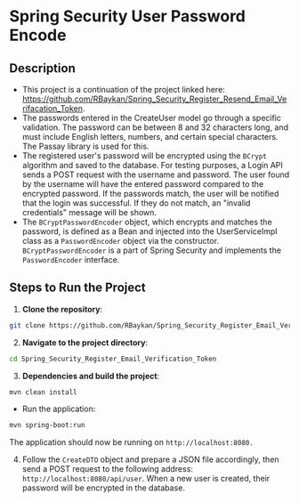 # Spring Security User Password Encode

## Description
- This project is a continuation of the project linked here: https://github.com/RBaykan/Spring_Security_Register_Resend_Email_Verifacation_Token.
- The passwords entered in the CreateUser model go through a specific validation. The password can be between 8 and 32 characters long, and must include English letters, numbers, and certain special characters.
  The Passay library is used for this.
- The registered user's password will be encrypted using the `BCrypt` algorithm and saved to the database. For testing purposes, a Login API sends a POST request with the username and password.
  The user found by the username will have the entered password compared to the encrypted password.
  If the passwords match, the user will be notified that the login was successful. If they do not match, an "invalid credentials" message will be shown.
- The `BCryptPasswordEncoder` object, which encrypts and matches the password, is defined as a Bean and injected into the UserServiceImpl class as a `PasswordEncoder` object via the constructor.
  `BCryptPasswordEncoder` is a part of Spring Security and implements the `PasswordEncoder` interface.

## Steps to Run the Project
1. **Clone the repository**:
```bash
git clone https://github.com/RBaykan/Spring_Security_Register_Email_Verification_Token.git
```
2. **Navigate to the project directory**:
```bash
cd Spring_Security_Register_Email_Verification_Token
```
3. **Dependencies and build the project**:
```bash
mvn clean install
```
- Run the application:
```bash
mvn spring-boot:run
```
The application should now be running on `http://localhost:8080.`

4. Follow the `CreateDTO` object and prepare a JSON file accordingly, then send a POST request to the following address: `http://localhost:8080/api/user`.
   When a new user is created, their password will be encrypted in the database.


